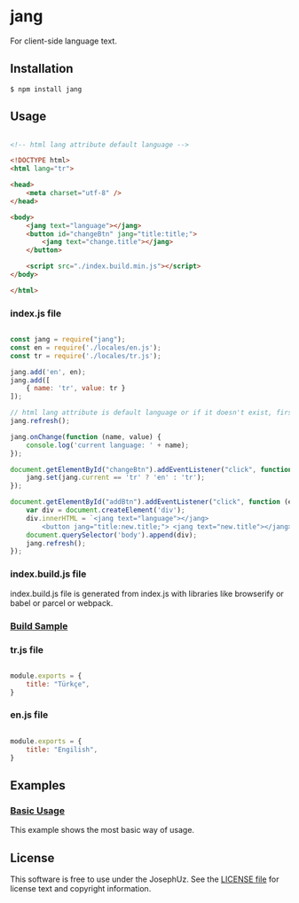 jang
==================

For client-side language text.


## Installation

```shell
$ npm install jang
```

## Usage

```html

<!-- html lang attribute default language -->

<!DOCTYPE html>
<html lang="tr">

<head>
    <meta charset="utf-8" />
</head>

<body>
    <jang text="language"></jang>
    <button id="changeBtn" jang="title:title;">
        <jang text="change.title"></jang>
    </button>

    <script src="./index.build.min.js"></script>
</body>

</html>

```

### index.js file

```javascript

const jang = require("jang");
const en = require('./locales/en.js');
const tr = require('./locales/tr.js');

jang.add('en', en);
jang.add([
    { name: 'tr', value: tr }
]);

// html lang attribute is default language or if it doesn't exist, first added language is default
jang.refresh();

jang.onChange(function (name, value) {
    console.log('current language: ' + name);
});

document.getElementById("changeBtn").addEventListener("click", function (e) {
    jang.set(jang.current == 'tr' ? 'en' : 'tr');
});

document.getElementById("addBtn").addEventListener("click", function (e) {
    var div = document.createElement('div');
    div.innerHTML = `<jang text="language"></jang> 
        <button jang="title:new.title;"> <jang text="new.title"></jang> </button>`;
    document.querySelector('body').append(div);
    jang.refresh();
});

```

### index.build.js file

index.build.js file is generated from index.js with libraries like browserify or babel or parcel or webpack.

### [Build Sample][]

[Build Sample]: https://github.com/JosephUz/jang/tree/master/gulpfile.js


### tr.js file

```javascript

module.exports = {
    title: "Türkçe",
}

```

### en.js file

```javascript

module.exports = {
    title: "Engilish",
}

```

## Examples

### [Basic Usage][]

This example shows the most basic way of usage.

[Basic Usage]: https://github.com/JosephUz/jang/tree/master/examples/basic/index.html


License
-------

This software is free to use under the JosephUz. See the [LICENSE file][] for license text and copyright information.


[LICENSE file]: https://github.com/JosephUz/jang/blob/master/LICENSE